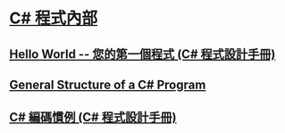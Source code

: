 # [C# 程式內部](index.md)
## [Hello World -- 您的第一個程式 (C# 程式設計手冊)](hello-world-your-first-program.md)
## [General Structure of a C# Program](TocOutOfQuery)
## [C# 編碼慣例 (C# 程式設計手冊)](coding-conventions.md)
